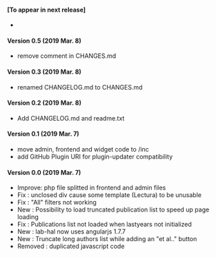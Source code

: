 #### [To appear in next release]

* 
#### Version 0.5 (2019 Mar. 8)
* remove comment in CHANGES.md

#### Version 0.3 (2019 Mar. 8)

* renamed CHANGELOG.md to CHANGES.md

#### Version 0.2 (2019 Mar. 8)

* Add CHANGELOG.md and readme.txt

#### Version 0.1 (2019 Mar. 7)

* move admin, frontend and widget code to /inc
* add GitHub Plugin URI for plugin-updater compatibility

#### Version 0.0 (2019 Mar. 7)

* Improve: php file splitted in frontend and admin files 
* Fix : unclosed div cause some template (Lectura) to be unusable 
* Fix : "All" filters not working
* New : Possibility to load truncated publication list to speed up page loading
* Fix : Publications list not loaded when lastyears not initialized
* New : lab-hal now uses angularjs 1.7.7
* New : Truncate long authors list while adding an "et al.." button
* Removed : duplicated javascript code
